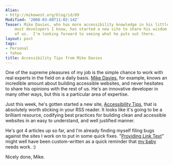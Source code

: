 ```yaml
---
Alias:
- http://mikewest.org/blog/id/89
Modified: '2008-03-08T11:02:14Z'
Teaser: Mike Davies, who has more accessibility knowledge in his little finger than
    most developers I know, has started a new site to share his wisdom with the rest
    of us.  I'm looking forward to seeing what he puts out there.
layout: post
tags:
- Personal
- Yahoo
title: Accessibility Tips from Mike Davies
---
```

One of the supreme pleasures of my job is the simple chance to work with real experts in the field on a daily basis.  [Mike Davies][], for example, knows an incredible amount about building accessible websites, and never hesitates to share his opinions with the rest of us.  He's an innovative developer in many other ways, but this is a particular area of expertise.

Just this week, he's gotten started a new site, [Accessibility Tips][tips], that is absolutely worth sticking in your RSS reader.  It looks like it's going to be a brilliant resource, codifying best practices for building clean and accessible websites in an easy to understand, and well justified manner.

He's got 4 articles up so far, and I'm already finding myself filing bugs against the sites I work on to put in some quick fixes.  "[Providing Link Text][alt]" might well have been custom-written as a quick reminder that [my baby][news] needs work.  :)

Nicely done, Mike.

[Mike Davies]: http://www.isolani.co.uk/ "Mike Davies: 'isolani'"
[tips]: http://www.accessibilitytips.com/ "Mike Davies: Accessibility Tips"
[alt]: http://www.accessibilitytips.com/2008/03/04/providing-link-text/ "Mike Davies: 'Providing Link Text'"
[news]: http://uk.news.yahoo.com/ "Yahoo! News - UK & Ireland"